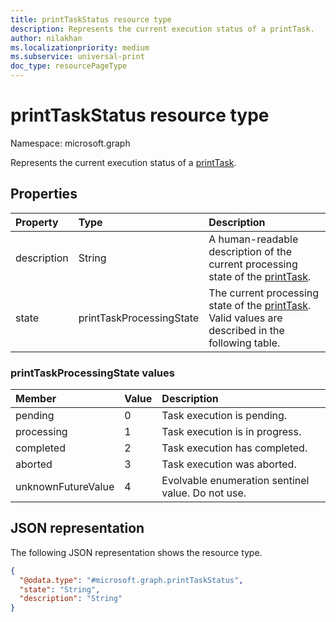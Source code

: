 ```yaml
---
title: printTaskStatus resource type
description: Represents the current execution status of a printTask.
author: nilakhan
ms.localizationpriority: medium
ms.subservice: universal-print
doc_type: resourcePageType
---
```


# printTaskStatus resource type

Namespace: microsoft.graph

Represents the current execution status of a [printTask](printtask.md). 

## Properties
|Property|Type|Description|
|:---|:---|:---|
|description|String|A human-readable description of the current processing state of the [printTask](printtask.md).|
|state|printTaskProcessingState|The current processing state of the [printTask](printtask.md). Valid values are described in the following table.|

### printTaskProcessingState values

|Member|Value|Description|
|:---|:---|:---|
|pending|0|Task execution is pending.|
|processing|1|Task execution is in progress.|
|completed|2|Task execution has completed.|
|aborted|3|Task execution was aborted.|
|unknownFutureValue|4|Evolvable enumeration sentinel value. Do not use.|

## JSON representation
The following JSON representation shows the resource type.
<!-- {
  "blockType": "resource",
  "@odata.type": "microsoft.graph.printTaskStatus"
}
-->
``` json
{
  "@odata.type": "#microsoft.graph.printTaskStatus",
  "state": "String",
  "description": "String"
}
```

